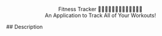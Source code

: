 <p align="center">
Fitness Tracker 🚴🏻‍♀️💪🏽🦵🏽🏃🏻‍♀️🏋🏻‍♂️ <br> An Application to Track All of Your Workouts!
</p>
## Description
